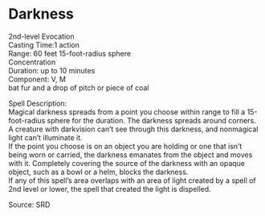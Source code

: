 # Darkness
2nd-level Evocation<br>
Casting Time:1 action<br>
Range: 60 feet
15-foot-radius sphere<br>
Concentration<br>
Duration: up to 10 minutes<br>
Component: V, M<br>
bat fur and a drop of pitch or piece of coal

Spell Description:<br>
Magical darkness spreads from a point you choose within range to fill a 15-foot-radius sphere for the duration. The darkness spreads around corners. A creature with darkvision can’t see through this darkness, and nonmagical light can’t illuminate it.<br>If the point you choose is on an object you are holding or one that isn’t being worn or carried, the darkness emanates from the object and moves with it. Completely covering the source of the darkness with an opaque object, such as a bowl or a helm, blocks the darkness.<br>If any of this spell’s area overlaps with an area of light created by a spell of 2nd level or lower, the spell that created the light is dispelled.

Source: SRD